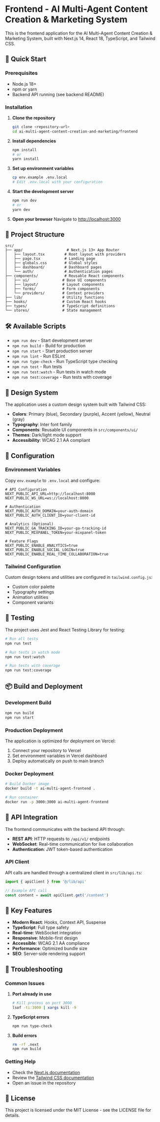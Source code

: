 # Frontend - AI Multi-Agent Content Creation & Marketing System

This is the frontend application for the AI Multi-Agent Content Creation & Marketing System, built with Next.js 14, React 18, TypeScript, and Tailwind CSS.

## 🚀 Quick Start

### Prerequisites

- Node.js 18+ 
- npm or yarn
- Backend API running (see backend README)

### Installation

1. **Clone the repository**
   ```bash
   git clone <repository-url>
   cd ai-multi-agent-content-creation-and-marketing/frontend
   ```

2. **Install dependencies**
   ```bash
   npm install
   # or
   yarn install
   ```

3. **Set up environment variables**
   ```bash
   cp env.example .env.local
   # Edit .env.local with your configuration
   ```

4. **Start the development server**
   ```bash
   npm run dev
   # or
   yarn dev
   ```

5. **Open your browser**
   Navigate to [http://localhost:3000](http://localhost:3000)

## 📁 Project Structure

```
src/
├── app/                    # Next.js 13+ App Router
│   ├── layout.tsx         # Root layout with providers
│   ├── page.tsx           # Landing page
│   ├── globals.css        # Global styles
│   ├── dashboard/         # Dashboard pages
│   └── auth/              # Authentication pages
├── components/            # Reusable React components
│   ├── ui/               # Base UI components
│   ├── layout/           # Layout components
│   ├── forms/            # Form components
│   └── providers/        # Context providers
├── lib/                  # Utility functions
├── hooks/                # Custom React hooks
├── types/                # TypeScript definitions
└── stores/               # State management
```

## 🛠️ Available Scripts

- `npm run dev` - Start development server
- `npm run build` - Build for production
- `npm run start` - Start production server
- `npm run lint` - Run ESLint
- `npm run type-check` - Run TypeScript type checking
- `npm run test` - Run tests
- `npm run test:watch` - Run tests in watch mode
- `npm run test:coverage` - Run tests with coverage

## 🎨 Design System

The application uses a custom design system built with Tailwind CSS:

- **Colors**: Primary (blue), Secondary (purple), Accent (yellow), Neutral (gray)
- **Typography**: Inter font family
- **Components**: Reusable UI components in `src/components/ui/`
- **Themes**: Dark/light mode support
- **Accessibility**: WCAG 2.1 AA compliant

## 🔧 Configuration

### Environment Variables

Copy `env.example` to `.env.local` and configure:

```env
# API Configuration
NEXT_PUBLIC_API_URL=http://localhost:8000
NEXT_PUBLIC_WS_URL=ws://localhost:8000

# Authentication
NEXT_PUBLIC_AUTH_DOMAIN=your-auth-domain
NEXT_PUBLIC_AUTH_CLIENT_ID=your-client-id

# Analytics (Optional)
NEXT_PUBLIC_GA_TRACKING_ID=your-ga-tracking-id
NEXT_PUBLIC_MIXPANEL_TOKEN=your-mixpanel-token

# Feature Flags
NEXT_PUBLIC_ENABLE_ANALYTICS=true
NEXT_PUBLIC_ENABLE_SOCIAL_LOGIN=true
NEXT_PUBLIC_ENABLE_REAL_TIME_COLLABORATION=true
```

### Tailwind Configuration

Custom design tokens and utilities are configured in `tailwind.config.js`:

- Custom color palette
- Typography settings
- Animation utilities
- Component variants

## 🧪 Testing

The project uses Jest and React Testing Library for testing:

```bash
# Run all tests
npm run test

# Run tests in watch mode
npm run test:watch

# Run tests with coverage
npm run test:coverage
```

## 📦 Build and Deployment

### Development Build

```bash
npm run build
npm run start
```

### Production Deployment

The application is optimized for deployment on Vercel:

1. Connect your repository to Vercel
2. Set environment variables in Vercel dashboard
3. Deploy automatically on push to main branch

### Docker Deployment

```bash
# Build Docker image
docker build -t ai-multi-agent-frontend .

# Run container
docker run -p 3000:3000 ai-multi-agent-frontend
```

## 🔗 API Integration

The frontend communicates with the backend API through:

- **REST API**: HTTP requests to `/api/v1/` endpoints
- **WebSocket**: Real-time communication for live collaboration
- **Authentication**: JWT token-based authentication

### API Client

API calls are handled through a centralized client in `src/lib/api.ts`:

```typescript
import { apiClient } from '@/lib/api'

// Example API call
const content = await apiClient.get('/content')
```

## 🎯 Key Features

- **Modern React**: Hooks, Context API, Suspense
- **TypeScript**: Full type safety
- **Real-time**: WebSocket integration
- **Responsive**: Mobile-first design
- **Accessible**: WCAG 2.1 AA compliance
- **Performance**: Optimized bundle size
- **SEO**: Server-side rendering support

## 🐛 Troubleshooting

### Common Issues

1. **Port already in use**
   ```bash
   # Kill process on port 3000
   lsof -ti:3000 | xargs kill -9
   ```

2. **TypeScript errors**
   ```bash
   npm run type-check
   ```

3. **Build errors**
   ```bash
   rm -rf .next
   npm run build
   ```

### Getting Help

- Check the [Next.js documentation](https://nextjs.org/docs)
- Review the [Tailwind CSS documentation](https://tailwindcss.com/docs)
- Open an issue in the repository

## 📄 License

This project is licensed under the MIT License - see the LICENSE file for details.
